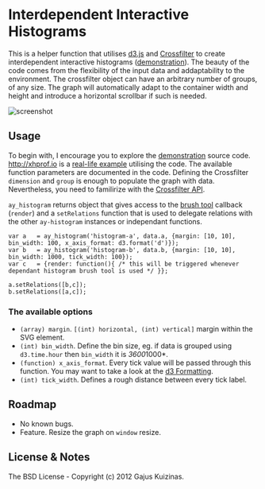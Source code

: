 # Interdependent Interactive Histograms

This is a helper function that utilises [d3.js](http://d3js.org/) and [Crossfilter](http://square.github.com/crossfilter/) to create interdependent interactive histograms ([demonstration](https://dev.anuary.com/703dff31-b9be-543f-b6c6-61ae7fb4dd32/)). The beauty of the code comes from the flexibility of the input data and addaptability to the environment. The crossfilter object can have an arbitrary number of groups, of any size. The graph will automatically adapt to the container width and height and introduce a horizontal scrollbar if such is needed. 

![screenshot](https://raw.github.com/gajus/interdependent-interactive-histograms/master/screenshot.png)

## Usage

To begin with, I encourage you to explore the [demonstration](https://dev.anuary.com/703dff31-b9be-543f-b6c6-61ae7fb4dd32/) source code. http://xhprof.io is a [real-life example](https://dev.anuary.com/8d50658e-f8e0-5832-9e82-6b9e8aa940ac/?ay[template]=requests) utilising the code. The available function parameters are documented in the code. Defining the Crossfilter `dimension` and `group` is enough to populate the graph with data. Nevertheless, you need to familirize with the [Crossfilter API](https://github.com/square/crossfilter/wiki/API-Reference). 

`ay_histogram` returns object that gives access to the [brush tool](https://github.com/mbostock/d3/wiki/SVG-Controls#wiki-brush) callback (`render`) and a `setRelations` function that is used to delegate relations with the other `ay-histogram` instances or independant functions.

    var a	= ay_histogram('histogram-a', data.a, {margin: [10, 10], bin_width: 100, x_axis_format: d3.format('d')});
    var b	= ay_histogram('histogram-b', data.b, {margin: [10, 10], bin_width: 1000, tick_width: 100});
    var c	= {render: function(){ /* this will be triggered whenever dependant histogram brush tool is used */ }};

    a.setRelations([b,c]);
    b.setRelations([a,c]);

### The available options

* `(array) margin`. `[(int) horizontal, (int) vertical]` margin within the SVG element.
* `(int) bin_width`. Define the bin size, eg. if data is grouped using `d3.time.hour` then `bin_width` it is *3600*1000*.
* `(function) x_axis_format`. Every tick value will be passed through this function. You may want to take a look at the [d3 Formatting](https://github.com/mbostock/d3/wiki/Formatting).
* `(int) tick_width`. Defines a rough distance between every tick label.


## Roadmap

* No known bugs.
* Feature. Resize the graph on `window` resize.

## License & Notes

The BSD License - Copyright (c) 2012 Gajus Kuizinas.
